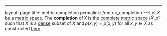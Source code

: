 ---
 layout: page
 title: metric completion
 permalink: /metric_completion
---Let $X$ be a [metric space](https://defsmath.github.io/DefsMath/metric_space). The **completion** of $X$ is the [complete metric space](https://defsmath.github.io/DefsMath/complete_metric_space) $(\tilde X, \tilde \rho)$ such that $X$ is a [dense](https://defsmath.github.io/DefsMath/dense) subset of $\tilde X$ and $\rho(x,y) = \tilde\rho(x,y)$ for all $x,y \in X$ as constructed [here](https://defsmath.github.io/DefsMath/completion_of_a_metric_space).